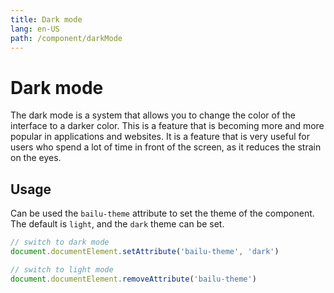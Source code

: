 ```yaml
---
title: Dark mode
lang: en-US
path: /component/darkMode
---
```


# Dark mode 

The dark mode is a system that allows you to change the color of the interface to a darker color. This is a feature that is becoming more and more popular in applications and websites. It is a feature that is very useful for users who spend a lot of time in front of the screen, as it reduces the strain on the eyes.

## Usage
Can be used the `bailu-theme` attribute to set the theme of the component. The default is `light`, and the `dark` theme can be set.

```ts
// switch to dark mode
document.documentElement.setAttribute('bailu-theme', 'dark')

// switch to light mode
document.documentElement.removeAttribute('bailu-theme')
```


